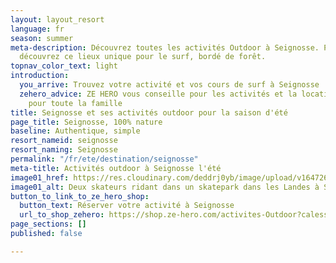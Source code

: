 ```yaml
---
layout: layout_resort
language: fr
season: summer
meta-description: Découvrez toutes les activités Outdoor à Seignosse. Prêt de Hossegor,
  découvrez ce lieux unique pour le surf, bordé de forêt.
topnav_color_text: light
introduction:
  you_arrive: Trouvez votre activité et vos cours de surf à Seignosse
  zehero_advice: ZE HERO vous conseille pour les activités et la location des équipements
    pour toute la famille
title: Seignosse et ses activités outdoor pour la saison d'été
page_title: Seignosse, 100% nature
baseline: Authentique, simple
resort_nameid: seignosse
resort_naming: Seignosse
permalink: "/fr/ete/destination/seignosse"
meta-title: Activités outdoor à Seignosse l'été
image01_href: https://res.cloudinary.com/deddrj0yb/image/upload/v1647264196/website/resorts/Seignosse/jeffrey-brandjes-v4E9ObZ8Bno-unsplash_1.jpg
image01_alt: Deux skateurs ridant dans un skatepark dans les Landes à Seignosse
button_to_link_to_ze_hero_shop:
  button_text: Réserver votre activité à Seignosse
  url_to_shop_zehero: https://shop.ze-hero.com/activites-Outdoor?calessonstype=all&catypegenderlistsummer=all&calessonsactivitytype=Surf&start-date=
page_sections: []
published: false

---
```

